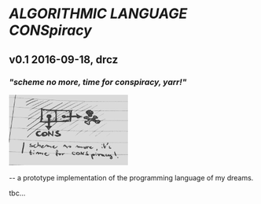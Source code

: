 #    *ALGORITHMIC LANGUAGE CONSpiracy*
##    v0.1 2016-09-18, drcz
###    _"scheme no more, time for conspiracy, yarr!"_

![CONSpiracy](/conspiracy.png?raw=true "CONSpiracy")

-- a prototype implementation of the programming language of my dreams.

tbc...







